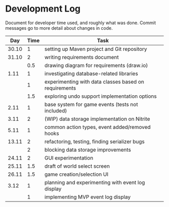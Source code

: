 # Development Log
Document for developer time used, and roughly what was done.
Commit messages go to more detail about changes in code.

| Day   | Time | Task |
| ----- | ---- | ---- |
| 30.10 | 1    | setting up Maven project and Git repository |
| 31.10 | 2    | writing requirements document |
|       | 0.5  | drawing diagram for requirements (draw.io) |
| 1.11  | 1    | investigating database-related libraries |
|       | 1    | experimenting with data classes based on requirements |
|       | 1.5  | exploring undo support implementation options |
| 2.11  | 1    | base system for game events (tests not included) |
| 3.11  | 2    | (WIP) data storage implementation on Nitrite |
| 5.11  | 1    | common action types, event added/removed hooks |
| 13.11 | 2    | refactoring, testing, finding serializer bugs |
|       | 2    | blocking data storage improvements |
| 24.11 | 2    | GUI experimentation |
| 25.11 | 1.5  | draft of world select screen |
| 26.11 | 1.5  | game creation/selection UI |
| 3.12  | 1    | planning and experimenting with event log display |
|       | 1    | implementing MVP event log display |